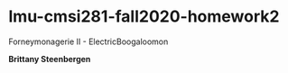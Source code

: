 # lmu-cmsi281-fall2020-homework2
Forneymonagerie II - ElectricBoogaloomon

**Brittany Steenbergen**
